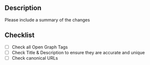 ## Description
Please include a summary of the changes

## Checklist
- [ ] Check all Open Graph Tags
- [ ] Check Title & Description to ensure they are accurate and unique
- [ ] Check canonical URLs